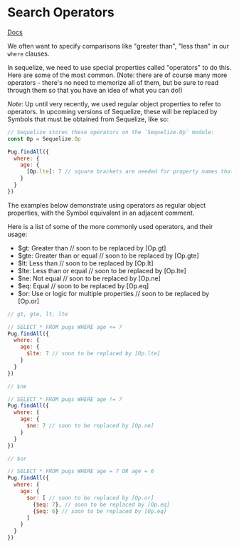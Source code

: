 # Search Operators
[Docs](http://docs.sequelizejs.com/manual/tutorial/querying.html#operators)

We often want to specify comparisons like "greater than", "less than" in our `where` clauses.

In sequelize, we need to use special properties called "operators" to do this. Here are some of the most common. (Note: there are of course many more operators - there's no need to memorize all of them, but be sure to read through them so that you have an idea of what you can do!)

*Note*: Up until very recently, we used regular object properties to refer to operators. In upcoming versions of Sequelize, these will be replaced by Symbols that must be obtained from Sequelize, like so:

```javascript
// Sequelize stores these operators on the `Sequelize.Op` module:
const Op = Sequelize.Op

Pug.findAll({
  where: {
    age: {
      [Op.lte]: 7 // square brackets are needed for property names that aren't plain strings
    }
  }
})
```

The examples below demonstrate using operators as regular object properties, with the Symbol equivalent in an adjacent comment.

Here is a list of some of the more commonly used operators, and their usage:

* $gt: Greater than // soon to be replaced by [Op.gt]
* $gte: Greater than or equal // soon to be replaced by [Op.gte]
* $lt: Less than // soon to be replaced by [Op.lt]
* $lte: Less than or equal // soon to be replaced by [Op.lte]
* $ne: Not equal // soon to be replaced by [Op.ne]
* $eq: Equal // soon to be replaced by [Op.eq]
* $or: Use or logic for multiple properties // soon to be replaced by [Op.or]


```javascript
// gt, gte, lt, lte

// SELECT * FROM pugs WHERE age <= 7
Pug.findAll({
  where: {
    age: {
      $lte: 7 // soon to be replaced by [Op.lte]
    }
  }
})
```

```javascript
// $ne

// SELECT * FROM pugs WHERE age != 7
Pug.findAll({
  where: {
    age: {
      $ne: 7 // soon to be replaced by [Op.ne]
    }
  }
})
```

```javascript
// $or

// SELECT * FROM pugs WHERE age = 7 OR age = 6
Pug.findAll({
  where: {
    age: {
      $or: [ // soon to be replaced by [Op.or]
        {$eq: 7}, // soon to be replaced by [Op.eq]
        {$eq: 6} // soon to be replaced by [Op.eq]
      ]
    }
  }
})
```
